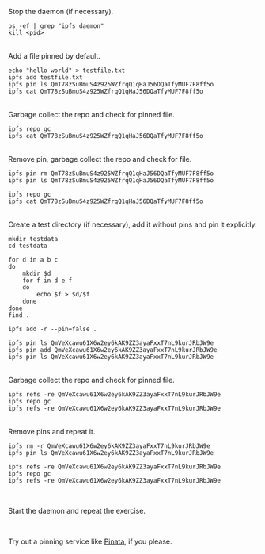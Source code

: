 Stop the daemon (if necessary).

```
ps -ef | grep "ipfs daemon"
kill <pid>
```

<br>
Add a file pinned by default.

```
echo "hello world" > testfile.txt
ipfs add testfile.txt
ipfs pin ls QmT78zSuBmuS4z925WZfrqQ1qHaJ56DQaTfyMUF7F8ff5o
ipfs cat QmT78zSuBmuS4z925WZfrqQ1qHaJ56DQaTfyMUF7F8ff5o
```

<br>
Garbage collect the repo and check for pinned file.

```
ipfs repo gc
ipfs cat QmT78zSuBmuS4z925WZfrqQ1qHaJ56DQaTfyMUF7F8ff5o
```

<br>
Remove pin, garbage collect the repo and check for file.

```
ipfs pin rm QmT78zSuBmuS4z925WZfrqQ1qHaJ56DQaTfyMUF7F8ff5o
ipfs pin ls QmT78zSuBmuS4z925WZfrqQ1qHaJ56DQaTfyMUF7F8ff5o

ipfs repo gc
ipfs cat QmT78zSuBmuS4z925WZfrqQ1qHaJ56DQaTfyMUF7F8ff5o
```


<br>
Create a test directory (if necessary), add it without pins and pin it explicitly.

```
mkdir testdata
cd testdata

for d in a b c
do
    mkdir $d
    for f in d e f
    do
        echo $f > $d/$f
    done
done
find .

ipfs add -r --pin=false .

ipfs pin ls QmVeXcawu61X6w2ey6kAK9ZZ3ayaFxxT7nL9kurJRbJW9e
ipfs pin add QmVeXcawu61X6w2ey6kAK9ZZ3ayaFxxT7nL9kurJRbJW9e
ipfs pin ls QmVeXcawu61X6w2ey6kAK9ZZ3ayaFxxT7nL9kurJRbJW9e
```

<br>
Garbage collect the repo and check for pinned file.

```
ipfs refs -re QmVeXcawu61X6w2ey6kAK9ZZ3ayaFxxT7nL9kurJRbJW9e
ipfs repo gc
ipfs refs -re QmVeXcawu61X6w2ey6kAK9ZZ3ayaFxxT7nL9kurJRbJW9e
```

<br>
Remove pins and repeat it.

```
ipfs rm -r QmVeXcawu61X6w2ey6kAK9ZZ3ayaFxxT7nL9kurJRbJW9e
ipfs pin ls QmVeXcawu61X6w2ey6kAK9ZZ3ayaFxxT7nL9kurJRbJW9e

ipfs refs -re QmVeXcawu61X6w2ey6kAK9ZZ3ayaFxxT7nL9kurJRbJW9e
ipfs repo gc
ipfs refs -re QmVeXcawu61X6w2ey6kAK9ZZ3ayaFxxT7nL9kurJRbJW9e
```

<br>

Start the daemon and repeat the exercise.

<br>

Try out a pinning service like [Pinata](https://pinata.cloud/), if you please.
